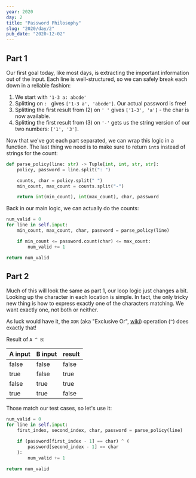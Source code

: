 ```yaml
---
year: 2020
day: 2
title: "Password Philosophy"
slug: "2020/day/2"
pub_date: "2020-12-02"
---
```


## Part 1

Our first goal today, like most days, is extracting the important information out of the input. Each line is well-structured, so we can safely break each down in a reliable fashion:

<!-- prettier-ignore -->
1. We start with `'1-3 a: abcde'`
2. Splitting on `: ` gives `['1-3 a', 'abcde']`. Our actual password is free!
3. Splitting the first result from (2) on `' '` gives `['1-3', 'a']` - the char is now available.
3. Splitting the first result from (3) on `'-'` gets us the string version of our two numbers: `['1', '3']`.

Now that we've got each part separated, we can wrap this logic in a function. The last thing we need is to make sure to return `int`s instead of strings for the count:

```py
def parse_policy(line: str) -> Tuple[int, int, str, str]:
    policy, password = line.split(": ")

    counts, char = policy.split(" ")
    min_count, max_count = counts.split("-")

    return int(min_count), int(max_count), char, password
```

Back in our main logic, we can actually do the counts:

```py
num_valid = 0
for line in self.input:
    min_count, max_count, char, password = parse_policy(line)

    if min_count <= password.count(char) <= max_count:
        num_valid += 1

return num_valid
```

## Part 2

Much of this will look the same as part 1, our loop logic just changes a bit. Looking up the character in each location is simple. In fact, the only tricky new thing is how to express exactly one of the characters matching. We want exactly one, not both or neither.

As luck would have it, the `XOR` (aka "Exclusive Or", [wiki](https://en.wikipedia.org/wiki/Exclusive_or)) operation (`^`) does exactly that!

Result of `A ^ B`:

| A input | B input | result |
| ------- | ------- | ------ |
| false   | false   | false  |
| true    | false   | true   |
| false   | true    | true   |
| true    | true    | false  |

Those match our test cases, so let's use it:

```py
num_valid = 0
for line in self.input:
    first_index, second_index, char, password = parse_policy(line)

    if (password[first_index - 1] == char) ^ (
        password[second_index - 1] == char
    ):
        num_valid += 1

return num_valid
```
